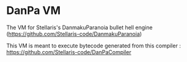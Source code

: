 # DanPa VM

The VM for Stellaris's DanmakuParanoia bullet hell engine (https://github.com/Stellaris-code/DanmakuParanoia)

This VM is meant to execute bytecode generated from this compiler : https://github.com/Stellaris-code/DanPaCompiler
